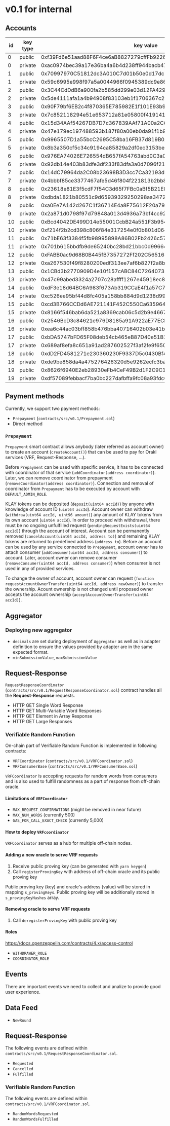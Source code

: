 # v0.1 for internal

## Accounts

| id | key type | key value                                                          | use         |
|----|----------|--------------------------------------------------------------------|-------------|
| 0  | public   | 0xf39Fd6e51aad88F6F4ce6aB8827279cffFb92266                         | deployer    |
| 0  | private  | 0xac0974bec39a17e36ba4a6b4d238ff944bacb478cbed5efcae784d7bf4f2ff80 |             |
| 1  | public   | 0x70997970C51812dc3A010C7d01b50e0d17dc79C8                         | consumer    |
| 1  | private  | 0x59c6995e998f97a5a0044966f0945389dc9e86dae88c7a8412f4603b6b78690d |             |
| 2  | public   | 0x3C44CdDdB6a900fa2b585dd299e03d12FA4293BC                         | feedOracle0 |
| 2  | private  | 0x5de4111afa1a4b94908f83103eb1f1706367c2e68ca870fc3fb9a804cdab365a |             |
| 3  | public   | 0x90F79bf6EB2c4f870365E785982E1f101E93b906                         | feedOracle1 |
| 3  | private  | 0x7c852118294e51e653712a81e05800f419141751be58f605c371e15141b007a6 |             |
| 4  | public   | 0x15d34AAf54267DB7D7c367839AAf71A00a2C6A65                         | feedOracle2 |
| 4  | private  | 0x47e179ec197488593b187f80a00eb0da91f1b9d0b13f8733639f19c30a34926a |             |
| 5  | public   | 0x9965507D1a55bcC2695C58ba16FB37d819B0A4dc                         |             |
| 5  | private  | 0x8b3a350cf5c34c9194ca85829a2df0ec3153be0318b5e2d3348e872092edffba |             |
| 6  | public   | 0x976EA74026E726554dB657fA54763abd0C3a0aa9                         |             |
| 6  | private  | 0x92db14e403b83dfe3df233f83dfa3a0d7096f21ca9b0d6d6b8d88b2b4ec1564e |             |
| 7  | public   | 0x14dC79964da2C08b23698B3D3cc7Ca32193d9955                         |             |
| 7  | private  | 0x4bbbf85ce3377467afe5d46f804f221813b2bb87f24d81f60f1fcdbf7cbf4356 |             |
| 8  | public   | 0x23618e81E3f5cdF7f54C3d65f7FBc0aBf5B21E8f                         |             |
| 8  | private  | 0xdbda1821b80551c9d65939329250298aa3472ba22feea921c0cf5d620ea67b97 |             |
| 9  | public   | 0xa0Ee7A142d267C1f36714E4a8F75612F20a79720                         |             |
| 9  | private  | 0x2a871d0798f97d79848a013d4936a73bf4cc922c825d33c1cf7073dff6d409c6 |             |
| 10 | public   | 0xBcd4042DE499D14e55001CcbB24a551F3b954096                         |             |
| 10 | private  | 0xf214f2b2cd398c806f84e317254e0f0b801d0643303237d97a22a48e01628897 |             |
| 11 | public   | 0x71bE63f3384f5fb98995898A86B02Fb2426c5788                         |             |
| 11 | private  | 0x701b615bbdfb9de65240bc28bd21bbc0d996645a3dd57e7b12bc2bdf6f192c82 |             |
| 12 | public   | 0xFABB0ac9d68B0B445fB7357272Ff202C5651694a                         |             |
| 12 | private  | 0xa267530f49f8280200edf313ee7af6b827f2a8bce2897751d06a843f644967b1 |             |
| 13 | public   | 0x1CBd3b2770909D4e10f157cABC84C7264073C9Ec                         |             |
| 13 | private  | 0x47c99abed3324a2707c28affff1267e45918ec8c3f20b8aa892e8b065d2942dd |             |
| 14 | public   | 0xdF3e18d64BC6A983f673Ab319CCaE4f1a57C7097                         |             |
| 14 | private  | 0xc526ee95bf44d8fc405a158bb884d9d1238d99f0612e9f33d006bb0789009aaa |             |
| 15 | public   | 0xcd3B766CCDd6AE721141F452C550Ca635964ce71                         |             |
| 15 | private  | 0x8166f546bab6da521a8369cab06c5d2b9e46670292d85c875ee9ec20e84ffb61 |             |
| 16 | public   | 0x2546BcD3c84621e976D8185a91A922aE77ECEc30                         |             |
| 16 | private  | 0xea6c44ac03bff858b476bba40716402b03e41b8e97e276d1baec7c37d42484a0 |             |
| 17 | public   | 0xbDA5747bFD65F08deb54cb465eB87D40e51B197E                         |             |
| 17 | private  | 0x689af8efa8c651a91ad287602527f3af2fe9f6501a7ac4b061667b5a93e037fd |             |
| 18 | public   | 0xdD2FD4581271e230360230F9337D5c0430Bf44C0                         |             |
| 18 | private  | 0xde9be858da4a475276426320d5e9262ecfc3ba460bfac56360bfa6c4c28b4ee0 |             |
| 19 | public   | 0x8626f6940E2eb28930eFb4CeF49B2d1F2C9C1199                         |             |
| 19 | private  | 0xdf57089febbacf7ba0bc227dafbffa9fc08a93fdc68e1e42411a14efcf23656e |             |

## Payment methods

Currently, we support two payment methods:

* `Prepayment` (`contracts/src/v0.1/Prepayment.sol`)
* Direct method

### `Prepayment`
`Prepayment` smart contract allows anybody (later referred as account owner) to create an account (`createAccount()`) that can be used to pay for Orakl services (VRF, Request-Response, ...).

Before `Prepayment` can be used with specific service, it has to be connected with coordinator of that service (`addCoordinator(address coordinator)`).
Later, we can remove coordinator from prepayment (`removeCoordinator(address coordinator)`).
Connection and removal of coordinator from `Prepayment` has to be executed by account with `DEFAULT_ADMIN_ROLE`.

KLAY tokens can be deposited (`deposit(uint64 accId)`) by anyone with knowledge of account ID (`uint64 accId`).
Account owner can withdraw (`withdraw(uint64 accId, uint96 amount)`) any amount of  KLAY tokens from its own account (`uint64 accId`).
In order to proceed with withdrawal, there must be no ongoing unfulfilled request (`pendingRequestExists(uint64 accId)`) through the account of interest.
Account can be permanently removed (`cancelAccount(uint64 accId, address to)`) and remaining KLAY tokens are returned to predefined address (`address to`).
Before an account can be used by any service connected to `Prepayment`, account owner has to attach consumer (`addConsumer(uint64 accId, address consumer)`) to account.
Later, account owner can remove consumer (`removeConsumer(uint64 accId, address consumer)`) when consumer is not used in any of provided services.

To change the owner of account, account owner can request (`function requestAccountOwnerTransfer(uint64 accId, address newOwner)`) to transfer the ownership.
Acount ownership is not changed until proposed owner accepts the account ownership (`acceptAccountOwnerTransfer(uint64 accId)`).


## Aggregator

### Deploying new aggregator

* `decimals` are set during deployment of `Aggregator` as well as in adapter definition to ensure the values provided by adapter are in the same expected format.
* `minSubmissionValue`, `maxSubmissionValue`

## Request-Response

`RequestResponseCoordinator` (`contracts/src/v0.1/RequestResponseCoordinator.sol`) contract handles all the **Request-Response** requests.

* HTTP GET Single Word Response
* HTTP GET Multi-Variable Word Responses
* HTTP GET Element in Array Response
* HTTP GET Large Responses

### Verifiable Random Function

On-chain part of Verifiable Random Function is implemented in following contracts:

* `VRFCoordinator` (`contracts/src/v0.1/VRFCoordinator.sol`)
* `VRFConsumerBase` (`contracts/src/v0.1/VRFConsumerBase.sol`)

`VRFCoordinator` is accepting requests for random words from consumers and is also used to fulfill randomness as a part of response from off-chain oracle.

#### Limitations of `VRFCoordinator`

* `MAX_REQUEST_CONFIRMATIONS` (might be removed in near future)
* `MAX_NUM_WORDS` (currently 500)
* `GAS_FOR_CALL_EXACT_CHECK` (currently 5,000)

#### How to deploy `VRFcoordinator`

`VRFCoordinator` serves as a hub for multiple off-chain nodes.

#### Adding a new oracle to serve VRF requests

1. Receive public proving key (can be generated with `yarn keygen`)
2. Call `registerProvingKey` with address of off-chain oracle and its public proving key

Public proving key (key) and oracle's address (value) will be stored in mapping `s_provingKeys`.
Public proving key will be additionally stored in `s_provingKeyHashes` array.

#### Removing oracle to serve VRF requests

1. Call `deregisterProvingKey` with public proving key

#### Roles

https://docs.openzeppelin.com/contracts/4.x/access-control

* `WITHDRAWER_ROLE`
* `COORDINATOR_ROLE`

## Events

There are important events we need to collect and analize to provide good user experience.

## Data Feed

* `NewRound`

## Request-Response

The following events are defined within `contracts/src/v0.1/RequestResponseCoordinator.sol`.

* `Requested`
* `Cancelled`
* `Fulfilled`

### Verifiable Random Function

The following events are defined within `contracts/src/v0.1/VRFCoordinator.sol`.

* `RandomWordsRequested`
* `RandomWordsFulfilled`
